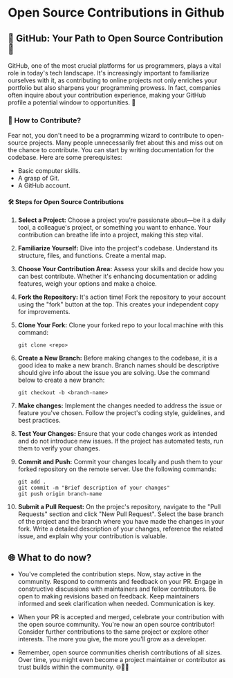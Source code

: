 # Open Source Contributions in Github

## 🌟 **GitHub: Your Path to Open Source Contribution** 🌟

GitHub, one of the most crucial platforms for us programmers, plays a vital role in today's tech landscape. It's increasingly important to familiarize ourselves with it, as contributing to online projects not only enriches your portfolio but also sharpens your programming prowess. In fact, companies often inquire about your contribution experience, making your GitHub profile a potential window to opportunities. 🚀

### 🤝 How to Contribute?

Fear not, you don't need to be a programming wizard to contribute to open-source projects. Many people unnecessarily fret about this and miss out on the chance to contribute. You can start by writing documentation for the codebase. Here are some prerequisites:

- Basic computer skills.
- A grasp of Git.
- A GitHub account.

#### 🛠️ Steps for Open Source Contributions

1. **Select a Project:**
   Choose a project you're passionate about—be it a daily tool, a colleague's project, or something you want to enhance. Your contribution can breathe life into a project, making this step vital.

2. **Familiarize Yourself:**
   Dive into the project's codebase. Understand its structure, files, and functions. Create a mental map.

3. **Choose Your Contribution Area:**
   Assess your skills and decide how you can best contribute. Whether it's enhancing documentation or adding features, weigh your options and make a choice.

4. **Fork the Repository:**
   It's action time! Fork the repository to your account using the "fork" button at the top. This creates your independent copy for improvements.

5. **Clone Your Fork:**
   Clone your forked repo to your local machine with this command:
   ```shell
   git clone <repo>
    ```

6. **Create a New Branch:**
    Before making changes to the codebase, it is a good idea to make a new branch. Branch names should be descriptive should give info about the issue you are solving. Use the command below to create a new branch: 
    ```shell
    git checkout -b <branch-name>
    ```

7. **Make changes:**
    Implement the changes needed to address the issue or feature you've chosen. Follow the project's coding style, guidelines, and best practices.

8. **Test Your Changes:**
    Ensure that your code changes work as intended and do not introduce new issues. If the project has automated tests, run them to verify your changes.

9. **Commit and Push:**
    Commit your changes locally and push them to your forked repository on the remote server. Use the following commands:
    ```shell 
    git add .
    git commit -m "Brief description of your changes"
    git push origin branch-name
    ```

10. **Submit a Pull Request:**
    On the projec's repository, navigate to the "Pull Requests" section and click "New Pull Request". Select the base branch of the project and the branch where you have made the changes in your fork. Write a detailed description of your changes, reference the related issue, and explain why your contribution is valuable.


## 🌐 What to do now? 
- You've completed the contribution steps. Now, stay active in the community. Respond to comments and feedback on your PR. Engage in constructive discussions with maintainers and fellow contributors. Be open to making revisions based on feedback. Keep maintainers informed and seek clarification when needed. Communication is key.

- When your PR is accepted and merged, celebrate your contribution with the open source community. You're now an open source contributor! Consider further contributions to the same project or explore other interests. The more you give, the more you'll grow as a developer.

- Remember, open source communities cherish contributions of all sizes. Over time, you might even become a project maintainer or contributor as trust builds within the community. 🌐🚀🤖

